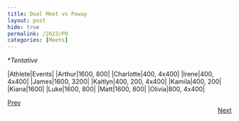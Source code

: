 ```yaml
---
title: Dual Meet vs Poway
layout: post
hide: true
permalink: /2023/PO
categories: [Meets]
---
```


**Tentative*

|Athlete|Events|
|Arthur|1600, 800|
|Charlotte|400, 4x400|
|Irene|400, 4x400|
|James|1600, 3200|
|Kaitlyn|400, 200, 4x400| 
|Kamila|400, 200|
|Kiana|1600|
|Luke|1600, 800|
|Matt|1600, 800|
|Olivia|800, 4x400|


<div style="text-align: left"> <a href="{{site.baseurl}}/2023/DN">Prev</a></div> 
<div style="text-align: right"> <a href="{{site.baseurl}}/2023/AI">Next</a></div>